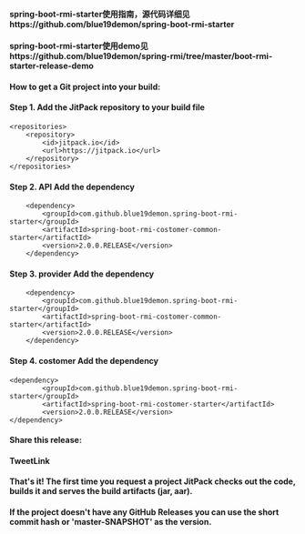 #### spring-boot-rmi-starter使用指南，源代码详细见https://github.com/blue19demon/spring-boot-rmi-starter
#### spring-boot-rmi-starter使用demo见https://github.com/blue19demon/spring-rmi/tree/master/boot-rmi-starter-release-demo
#### How to get a Git project into your build:
#### Step 1. Add the JitPack repository to your build file
	<repositories>
		<repository>
		    <id>jitpack.io</id>
		    <url>https://jitpack.io</url>
		</repository>
	</repositories>
#### Step 2. API Add the dependency
		<dependency>
			<groupId>com.github.blue19demon.spring-boot-rmi-starter</groupId>
			<artifactId>spring-boot-rmi-costomer-common-starter</artifactId>
			<version>2.0.0.RELEASE</version>
		</dependency>
#### Step 3. provider Add the dependency
		<dependency>
			<groupId>com.github.blue19demon.spring-boot-rmi-starter</groupId>
			<artifactId>spring-boot-rmi-costomer-common-starter</artifactId>
			<version>2.0.0.RELEASE</version>
		</dependency>
#### Step 4. costomer Add the dependency
	<dependency>
			<groupId>com.github.blue19demon.spring-boot-rmi-starter</groupId>
			<artifactId>spring-boot-rmi-costomer-starter</artifactId>
			<version>2.0.0.RELEASE</version>
	</dependency>
#### Share this release:

#### TweetLink
#### That's it! The first time you request a project JitPack checks out the code, builds it and serves the build artifacts (jar, aar).
#### If the project doesn't have any GitHub Releases you can use the short commit hash or 'master-SNAPSHOT' as the version.
